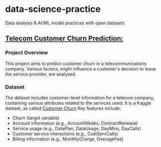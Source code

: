 # data-science-practice
Data analysis &amp; AI/ML model practices with open datasets

## [Telecom Customer Churn Prediction:](https://github.com/gamzekecibas/data-science-practice/tree/main/telecom-churn-practice)

### Project Overview
This project aims to predict customer churn in a telecommunications company. Various factors, might influence a customer's decision to leave the service provider, are analyzed.

### Dataset
The dataset includes customer-level information for a telecom company, containing various attributes related to the services used. It is a Kaggle dataset, as called [Customer Churn](https://www.kaggle.com/datasets/barun2104/telecom-churn)
Key features include:
- Churn (target variable)
- Account information (e.g., AccountWeeks, ContractRenewal)
- Service usage (e.g., DataPlan, DataUsage, DayMins, DayCalls)
- Customer service interactions (e.g., CustServCalls)
- Billing information (e.g., MonthlyCharge, OverageFee)
